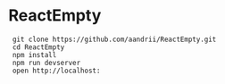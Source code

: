 # ReactEmpty
     git clone https://github.com/aandrii/ReactEmpty.git
     cd ReactEmpty
     npm install
     npm run devserver
     open http://localhost:
